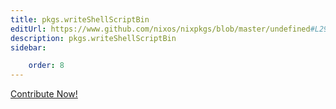 ```yaml
---
title: pkgs.writeShellScriptBin
editUrl: https://www.github.com/nixos/nixpkgs/blob/master/undefined#L295C25
description: pkgs.writeShellScriptBin
sidebar:

    order: 8
---
```


<a href="https://www.github.com/nixos/nixpkgs/blob/master/undefined#L295C25">Contribute Now!</a>



